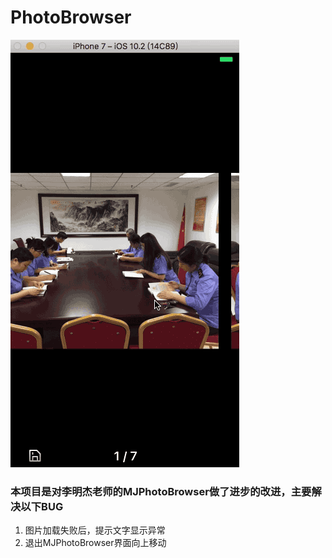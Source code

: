 # PhotoBrowser

![效果展示](https://github.com/kangyiii/PhotoBrowser/blob/master/%E5%B1%95%E7%A4%BAgif.gif)

### 本项目是对李明杰老师的MJPhotoBrowser做了进步的改进，主要解决以下BUG
1. 图片加载失败后，提示文字显示异常
2. 退出MJPhotoBrowser界面向上移动
